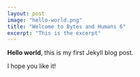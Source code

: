```yaml
---
layout: post
image: "hello-world.png"
title: "Welcome to Bytes and Humans 6"
excerpt: "This is the excerpt"
---
```


**Hello world**, this is my first Jekyll blog post.

I hope you like it!
